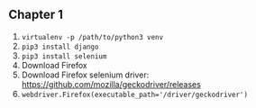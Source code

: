## Chapter 1
1. `virtualenv -p /path/to/python3 venv`
2. `pip3 install django`
3. `pip3 install selenium`
4. Download Firefox
5. Download Firefox selenium driver: https://github.com/mozilla/geckodriver/releases
6. `webdriver.Firefox(executable_path='/driver/geckodriver')`

## 
